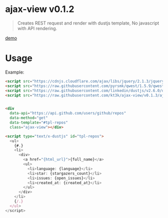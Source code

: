 # ajax-view v0.1.2

> Creates REST request and render with dustjs template,
> No javascript with API rendering.

[demo](http://kt3k.github.io/ajax-view/example.html)

# Usage

Example:

```html
<script src="https://cdnjs.cloudflare.com/ajax/libs/jquery/2.1.3/jquery.js"></script>
<script src="https://raw.githubusercontent.com/pyrsmk/qwest/1.5.9/qwest.min.js"></script>
<script src="https://raw.githubusercontent.com/linkedin/dustjs/v2.6.0/dist/dust-full.js"></script>
<script src="https://raw.githubusercontent.com/kt3k/ajax-view/v0.1.3/ajax-view.js"></script>


<div
  data-api="https://api.github.com/users/github/repos"
  data-method="get"
  data-template="#tpl-repos"
  class="ajax-view"></div>

<script type="text/x-dustjs" id="tpl-repos">
  <ul>
    {#.}
    <li>
      <div>
        <a href="{html_url}">{full_name}</a>
        <ul>
          <li>language: {language}</li>
          <li>star: {stargazers_count}</li>
          <li>issues: {open_issues}</li>
          <li>created_at: {created_at}</li>
        </ul>
      </div>
    </li>
    {/.}
  </ul>
</script>
```
